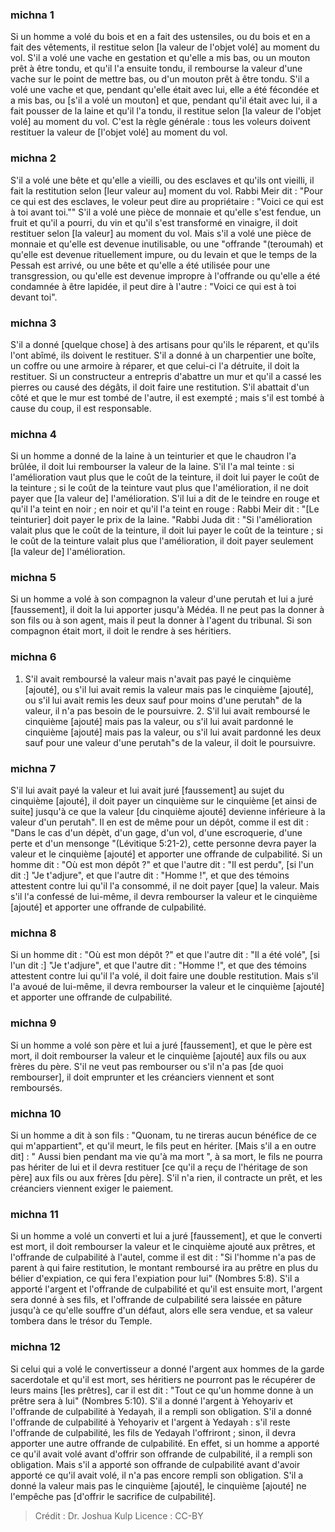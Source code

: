 
### michna 1
Si un homme a volé du bois et en a fait des ustensiles, ou du bois et en a fait des vêtements, il restitue selon [la valeur de l'objet volé] au moment du vol. S'il a volé une vache en gestation et qu'elle a mis bas, ou un mouton prêt à être tondu, et qu'il l'a ensuite tondu, il rembourse la valeur d'une vache sur le point de mettre bas, ou d'un mouton prêt à être tondu. S'il a volé une vache et que, pendant qu'elle était avec lui, elle a été fécondée et a mis bas, ou [s'il a volé un mouton] et que, pendant qu'il était avec lui, il a fait pousser de la laine et qu'il l'a tondu, il restitue selon [la valeur de l'objet volé] au moment du vol. C'est la règle générale : tous les voleurs doivent restituer la valeur de [l'objet volé] au moment du vol.

### michna 2
S'il a volé une bête et qu'elle a vieilli, ou des esclaves et qu'ils ont vieilli, il fait la restitution selon [leur valeur au] moment du vol. Rabbi Meir dit :  "Pour ce qui est des esclaves, le voleur peut dire au propriétaire : "Voici ce qui est à toi avant toi."" S'il a volé une pièce de monnaie et qu'elle s'est fendue, un fruit et qu'il a pourri, du vin et qu'il s'est transformé en vinaigre, il doit restituer selon [la valeur] au moment du vol. Mais s'il a volé une pièce de monnaie et qu'elle est devenue inutilisable, ou une "offrande "(teroumah) et qu'elle est devenue rituellement impure, ou du levain et que le temps de la Pessah est arrivé, ou une bête et qu'elle a été utilisée pour une transgression, ou qu'elle est devenue impropre à l'offrande ou qu'elle a été condamnée à être lapidée, il peut dire à l'autre : "Voici ce qui est à toi devant toi".

### michna 3
S'il a donné [quelque chose] à des artisans pour qu'ils le réparent, et qu'ils l'ont abîmé, ils doivent le restituer. S'il a donné à un charpentier une boîte, un coffre ou une armoire à réparer, et que celui-ci l'a détruite, il doit la restituer. Si un constructeur a entrepris d'abattre un mur et qu'il a cassé les pierres ou causé des dégâts, il doit faire une restitution. S'il abattait d'un côté et que le mur est tombé de l'autre, il est exempté ; mais s'il est tombé à cause du coup, il est responsable.

### michna 4
Si un homme a donné de la laine à un teinturier et que le chaudron l'a brûlée, il doit lui rembourser la valeur de la laine. S'il l'a mal teinte : si l'amélioration vaut plus que le coût de la teinture, il doit lui payer le coût de la teinture ; si le coût de la teinture vaut plus que l'amélioration, il ne doit payer que [la valeur de] l'amélioration. S'il lui a dit de le teindre en rouge et qu'il l'a teint en noir ; en noir et qu'il l'a teint en rouge : Rabbi Meir dit :  "[Le teinturier] doit payer le prix de la laine. "Rabbi Juda dit :  "Si l'amélioration valait plus que le coût de la teinture, il doit lui payer le coût de la teinture ; si le coût de la teinture valait plus que l'amélioration, il doit payer seulement [la valeur de] l'amélioration.

### michna 5
Si un homme a volé à son compagnon la valeur d'une perutah et lui a juré [faussement], il doit la lui apporter jusqu'à Médéa. Il ne peut pas la donner à son fils ou à son agent, mais il peut la donner à l'agent du tribunal. Si son compagnon était mort, il doit le rendre à ses héritiers.

### michna 6
1. S'il avait remboursé la valeur mais n'avait pas payé le cinquième [ajouté], ou s'il lui avait remis la valeur mais pas le cinquième [ajouté], ou s'il lui avait remis les deux sauf pour moins d'une perutah" de la valeur, il n'a pas besoin de le poursuivre. 2. S'il lui avait remboursé le cinquième [ajouté] mais pas la valeur, ou s'il lui avait pardonné le cinquième [ajouté] mais pas la valeur, ou s'il lui avait pardonné les deux sauf pour une valeur d'une perutah"s de la valeur, il doit le poursuivre.

### michna 7
S'il lui avait payé la valeur et lui avait juré [faussement] au sujet du cinquième [ajouté], il doit payer un cinquième sur le cinquième [et ainsi de suite] jusqu'à ce que la valeur [du cinquième ajouté] devienne inférieure à la valeur d'un perutah". Il en est de même pour un dépôt, comme il est dit :  "Dans le cas d'un dépèt, d'un gage, d'un vol, d'une escroquerie, d'une perte et d'un mensonge "(Lévitique 5:21-2), cette personne devra payer la valeur et le cinquième [ajouté] et apporter une offrande de culpabilité. Si un homme dit : "Où est mon dépôt ?" et que l'autre dit : "Il est perdu", [si l'un dit :] "Je t'adjure", et que l'autre dit : "Homme !", et que des témoins attestent contre lui qu'il l'a consommé, il ne doit payer [que] la valeur. Mais s'il l'a confessé de lui-même, il devra rembourser la valeur et le cinquième [ajouté] et apporter une offrande de culpabilité.

### michna 8
Si un homme dit : "Où est mon dépôt ?" et que l'autre dit : "Il a été volé", [si l'un dit :] "Je t'adjure", et que l'autre dit : "Homme !", et que des témoins attestent contre lui qu'il l'a volé, il doit faire une double restitution. Mais s'il l'a avoué de lui-même, il devra rembourser la valeur et le cinquième [ajouté] et apporter une offrande de culpabilité.

### michna 9
Si un homme a volé son père et lui a juré [faussement], et que le père est mort, il doit rembourser la valeur et le cinquième [ajouté] aux fils ou aux frères du père. S'il ne veut pas rembourser ou s'il n'a pas [de quoi rembourser], il doit emprunter et les créanciers viennent et sont remboursés.

### michna 10
Si un homme a dit à son fils : "Quonam, tu ne tireras aucun bénéfice de ce qui m'appartient", et qu'il meurt, le fils peut en hériter. [Mais s'il a en outre dit] : " Aussi bien pendant ma vie qu'à ma mort ", à sa mort, le fils ne pourra pas hériter de lui et il devra restituer [ce qu'il a reçu de l'héritage de son père] aux fils ou aux frères [du père]. S'il n'a rien, il contracte un prêt, et les créanciers viennent exiger le paiement.

### michna 11
Si un homme a volé un converti et lui a juré [faussement], et que le converti est mort, il doit rembourser la valeur et le cinquième ajouté aux prêtres, et l'offrande de culpabilité à l'autel, comme il est dit :  "Si l'homme n'a pas de parent à qui faire restitution, le montant remboursé ira au prêtre en plus du bélier d'expiation, ce qui fera l'expiation pour lui" (Nombres 5:8). S'il a apporté l'argent et l'offrande de culpabilité et qu'il est ensuite mort, l'argent sera donné à ses fils, et l'offrande de culpabilité sera laissée en pâture jusqu'à ce qu'elle souffre d'un défaut, alors elle sera vendue, et sa valeur tombera dans le trésor du Temple.

### michna 12
Si celui qui a volé le convertisseur a donné l'argent aux hommes de la garde sacerdotale et qu'il est mort, ses héritiers ne pourront pas le récupérer de leurs mains [les prêtres], car il est dit : "Tout ce qu'un homme donne à un prêtre sera à lui" (Nombres 5:10). S'il a donné l'argent à Yehoyariv et l'offrande de culpabilité à Yedayah, il a rempli son obligation. S'il a donné l'offrande de culpabilité à Yehoyariv et l'argent à Yedayah : s'il reste l'offrande de culpabilité, les fils de Yedayah l'offriront ; sinon, il devra apporter une autre offrande de culpabilité. En effet, si un homme a apporté ce qu'il avait volé avant d'offrir son offrande de culpabilité, il a rempli son obligation. Mais s'il a apporté son offrande de culpabilité avant d'avoir apporté ce qu'il avait volé, il n'a pas encore rempli son obligation. S'il a donné la valeur mais pas le cinquième [ajouté], le cinquième [ajouté] ne l'empêche pas [d'offrir le sacrifice de culpabilité].

>Crédit : Dr. Joshua Kulp
>Licence : CC-BY